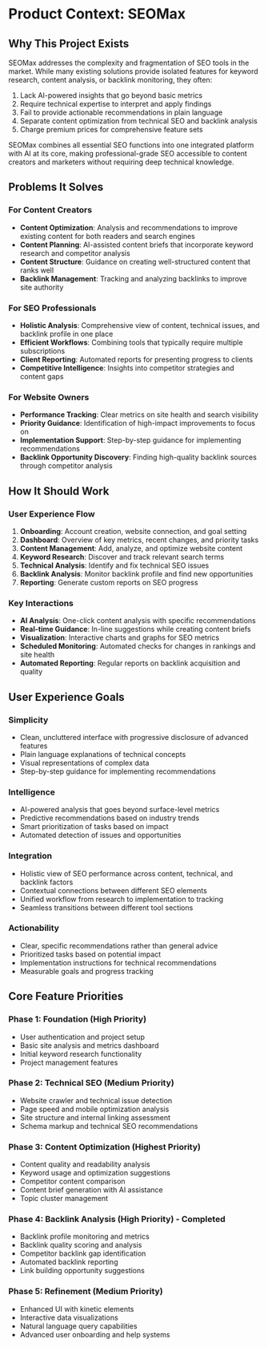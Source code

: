 # Product Context: SEOMax

## Why This Project Exists
SEOMax addresses the complexity and fragmentation of SEO tools in the market. While many existing solutions provide isolated features for keyword research, content analysis, or backlink monitoring, they often:

1. Lack AI-powered insights that go beyond basic metrics
2. Require technical expertise to interpret and apply findings
3. Fail to provide actionable recommendations in plain language
4. Separate content optimization from technical SEO and backlink analysis
5. Charge premium prices for comprehensive feature sets

SEOMax combines all essential SEO functions into one integrated platform with AI at its core, making professional-grade SEO accessible to content creators and marketers without requiring deep technical knowledge.

## Problems It Solves

### For Content Creators
- **Content Optimization**: Analysis and recommendations to improve existing content for both readers and search engines
- **Content Planning**: AI-assisted content briefs that incorporate keyword research and competitor analysis
- **Content Structure**: Guidance on creating well-structured content that ranks well
- **Backlink Management**: Tracking and analyzing backlinks to improve site authority

### For SEO Professionals
- **Holistic Analysis**: Comprehensive view of content, technical issues, and backlink profile in one place
- **Efficient Workflows**: Combining tools that typically require multiple subscriptions
- **Client Reporting**: Automated reports for presenting progress to clients
- **Competitive Intelligence**: Insights into competitor strategies and content gaps

### For Website Owners
- **Performance Tracking**: Clear metrics on site health and search visibility
- **Priority Guidance**: Identification of high-impact improvements to focus on
- **Implementation Support**: Step-by-step guidance for implementing recommendations
- **Backlink Opportunity Discovery**: Finding high-quality backlink sources through competitor analysis

## How It Should Work

### User Experience Flow
1. **Onboarding**: Account creation, website connection, and goal setting
2. **Dashboard**: Overview of key metrics, recent changes, and priority tasks
3. **Content Management**: Add, analyze, and optimize website content
4. **Keyword Research**: Discover and track relevant search terms
5. **Technical Analysis**: Identify and fix technical SEO issues
6. **Backlink Analysis**: Monitor backlink profile and find new opportunities
7. **Reporting**: Generate custom reports on SEO progress

### Key Interactions
- **AI Analysis**: One-click content analysis with specific recommendations
- **Real-time Guidance**: In-line suggestions while creating content briefs
- **Visualization**: Interactive charts and graphs for SEO metrics
- **Scheduled Monitoring**: Automated checks for changes in rankings and site health
- **Automated Reporting**: Regular reports on backlink acquisition and quality

## User Experience Goals

### Simplicity
- Clean, uncluttered interface with progressive disclosure of advanced features
- Plain language explanations of technical concepts
- Visual representations of complex data
- Step-by-step guidance for implementing recommendations

### Intelligence
- AI-powered analysis that goes beyond surface-level metrics
- Predictive recommendations based on industry trends
- Smart prioritization of tasks based on impact
- Automated detection of issues and opportunities

### Integration
- Holistic view of SEO performance across content, technical, and backlink factors
- Contextual connections between different SEO elements
- Unified workflow from research to implementation to tracking
- Seamless transitions between different tool sections

### Actionability
- Clear, specific recommendations rather than general advice
- Prioritized tasks based on potential impact
- Implementation instructions for technical recommendations
- Measurable goals and progress tracking

## Core Feature Priorities

### Phase 1: Foundation (High Priority)
- User authentication and project setup
- Basic site analysis and metrics dashboard
- Initial keyword research functionality
- Project management features

### Phase 2: Technical SEO (Medium Priority)
- Website crawler and technical issue detection
- Page speed and mobile optimization analysis
- Site structure and internal linking assessment
- Schema markup and technical SEO recommendations

### Phase 3: Content Optimization (Highest Priority)
- Content quality and readability analysis
- Keyword usage and optimization suggestions
- Competitor content comparison
- Content brief generation with AI assistance
- Topic cluster management

### Phase 4: Backlink Analysis (High Priority) - Completed
- Backlink profile monitoring and metrics
- Backlink quality scoring and analysis
- Competitor backlink gap identification
- Automated backlink reporting
- Link building opportunity suggestions

### Phase 5: Refinement (Medium Priority)
- Enhanced UI with kinetic elements
- Interactive data visualizations
- Natural language query capabilities
- Advanced user onboarding and help systems 